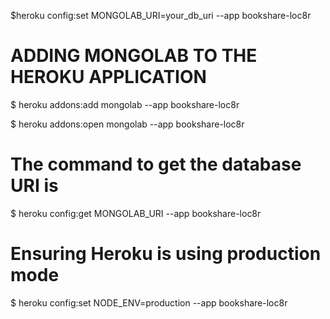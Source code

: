 $heroku config:set MONGOLAB_URI=your_db_uri --app bookshare-loc8r

# ADDING MONGOLAB TO THE HEROKU APPLICATION
$ heroku addons:add mongolab --app bookshare-loc8r

$ heroku addons:open mongolab --app bookshare-loc8r

# The command to get the database URI is
$ heroku config:get MONGOLAB_URI --app bookshare-loc8r

# Ensuring Heroku is using production mode
$ heroku config:set NODE_ENV=production --app bookshare-loc8r
